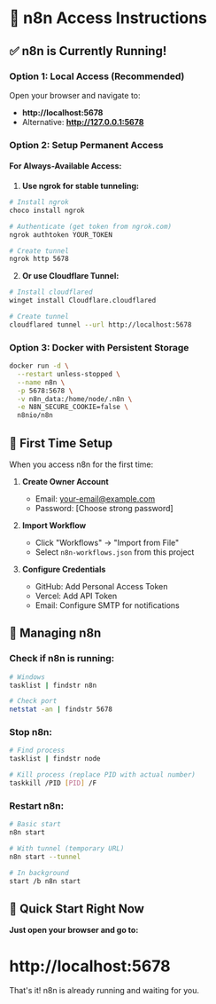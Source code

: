 # 🔧 n8n Access Instructions

## ✅ n8n is Currently Running!

### **Option 1: Local Access (Recommended)**
Open your browser and navigate to:
- **http://localhost:5678**
- Alternative: **http://127.0.0.1:5678**

### **Option 2: Setup Permanent Access**

#### For Always-Available Access:
1. **Use ngrok for stable tunneling:**
```bash
# Install ngrok
choco install ngrok

# Authenticate (get token from ngrok.com)
ngrok authtoken YOUR_TOKEN

# Create tunnel
ngrok http 5678
```

2. **Or use Cloudflare Tunnel:**
```bash
# Install cloudflared
winget install Cloudflare.cloudflared

# Create tunnel
cloudflared tunnel --url http://localhost:5678
```

### **Option 3: Docker with Persistent Storage**
```bash
docker run -d \
  --restart unless-stopped \
  --name n8n \
  -p 5678:5678 \
  -v n8n_data:/home/node/.n8n \
  -e N8N_SECURE_COOKIE=false \
  n8nio/n8n
```

## 📝 First Time Setup

When you access n8n for the first time:

1. **Create Owner Account**
   - Email: your-email@example.com
   - Password: [Choose strong password]

2. **Import Workflow**
   - Click "Workflows" → "Import from File"
   - Select `n8n-workflows.json` from this project

3. **Configure Credentials**
   - GitHub: Add Personal Access Token
   - Vercel: Add API Token
   - Email: Configure SMTP for notifications

## 🔄 Managing n8n

### Check if n8n is running:
```bash
# Windows
tasklist | findstr n8n

# Check port
netstat -an | findstr 5678
```

### Stop n8n:
```bash
# Find process
tasklist | findstr node

# Kill process (replace PID with actual number)
taskkill /PID [PID] /F
```

### Restart n8n:
```bash
# Basic start
n8n start

# With tunnel (temporary URL)
n8n start --tunnel

# In background
start /b n8n start
```

## 🚀 Quick Start Right Now

**Just open your browser and go to:**
# http://localhost:5678

That's it! n8n is already running and waiting for you.